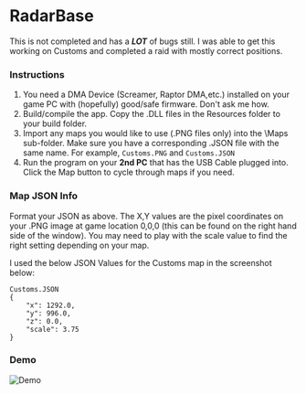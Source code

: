 # RadarBase
This is not completed and has a ***LOT*** of bugs still. I was able to get this working on Customs and completed a raid with mostly correct positions.

### Instructions
1. You need a DMA Device (Screamer, Raptor DMA,etc.) installed on your game PC with (hopefully) good/safe firmware. Don't ask me how.
2. Build/compile the app. Copy the .DLL files in the Resources folder to your build folder.
3. Import any maps you would like to use (.PNG files only) into the \\Maps sub-folder. Make sure you have a corresponding .JSON file with the same name. For example, `Customs.PNG` and `Customs.JSON`
4. Run the program on your **2nd PC** that has the USB Cable plugged into. Click the Map button to cycle through maps if you need.

### Map JSON Info
Format your JSON as above. The X,Y values are the pixel coordinates on your .PNG image at game location 0,0,0 (this can be found on the right hand side of the window). You may need to play with the scale value to find the right setting depending on your map.

I used the below JSON Values for the Customs map in the screenshot below:
```
Customs.JSON
{
	"x": 1292.0,
	"y": 996.0,
	"z": 0.0,
	"scale": 3.75
}
```

### Demo
![Demo](https://user-images.githubusercontent.com/42287509/147501772-1b66cda5-1309-44bb-9325-c9d5d16fe47c.png)
